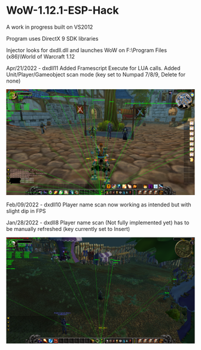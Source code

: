 # WoW-1.12.1-ESP-Hack

A work in progress built on VS2012

Program uses DirectX 9 SDK libraries

Injector looks for dxdll.dll and launches WoW on F:\Program Files (x86)\World of Warcraft 1.12

Apr/21/2022 - dxdll11
Added Framescript Execute for LUA calls.
Added Unit/Player/Gameobject scan mode (key set to Numpad 7/8/9, Delete for none)

<div align="center">
    <img src="https://raw.githubusercontent.com/buttburger1/WoW-1.12.1-ESP-Hack/main/test1.png" width="1000px"</img> 
</div>

Feb/09/2022 - dxdll10
Player name scan now working as intended but with slight dip in FPS

Jan/28/2022 - dxdll8
Player name scan (Not fully implemented yet) has to be manually refreshed (key currently set to Insert)

<div align="center">
    <img src="https://raw.githubusercontent.com/buttburger1/WoW-1.12.1-ESP-Hack/main/test.png" width="1000px"</img> 
</div>
